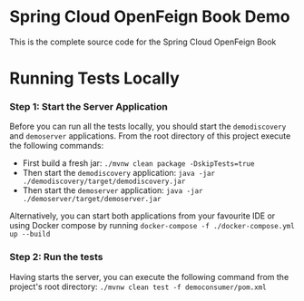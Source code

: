 # Spring Cloud OpenFeign Book Demo

This is the complete source code for the Spring Cloud OpenFeign Book

# Running Tests Locally

### Step 1: Start the Server Application

Before you can run all the tests locally, you should start the `demodiscovery` and `demoserver` applications. 
From the root directory of this project execute the following commands:

- First build a fresh jar: `./mvnw clean package -DskipTests=true`
- Then start the `demodiscovery` application: `java -jar ./demodiscovery/target/demodiscovery.jar`
- Then start the `demoserver` application: `java -jar ./demoserver/target/demoserver.jar`

Alternatively, you can start both applications from your favourite IDE or using Docker compose by running `docker-compose -f ./docker-compose.yml up --build`

### Step 2: Run the tests

Having starts the server, you can execute the following command from the project's root directory:
`./mvnw clean test -f democonsumer/pom.xml`